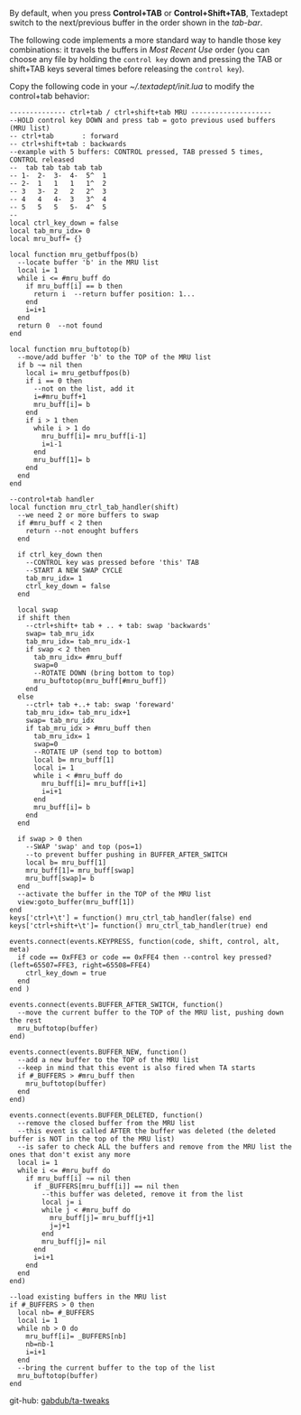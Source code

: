 By default, when you press **Control+TAB** or **Control+Shift+TAB**, Textadept
switch to the next/previous buffer in the order shown in the *tab-bar*.

The following code implements a more standard way to handle those key
combinations: it travels the buffers in *Most Recent Use* order (you can choose
any file by holding the `control key` down and pressing the TAB or shift+TAB
keys several times before releasing the `control key`).

Copy the following code in your *~/.textadept/init.lua* to modify the
control+tab behavior:

    -------------- ctrl+tab / ctrl+shift+tab MRU --------------------
    --HOLD control key DOWN and press tab = goto previous used buffers (MRU list)
    -- ctrl+tab       : forward
    -- ctrl+shift+tab : backwards
    --example with 5 buffers: CONTROL pressed, TAB pressed 5 times, CONTROL released
    --  tab tab tab tab tab
    -- 1-  2-  3-  4-  5^  1
    -- 2-  1   1   1   1^  2
    -- 3   3-  2   2   2^  3
    -- 4   4   4-  3   3^  4
    -- 5   5   5   5-  4^  5
    --
    local ctrl_key_down = false
    local tab_mru_idx= 0
    local mru_buff= {}

    local function mru_getbuffpos(b)
      --locate buffer 'b' in the MRU list
      local i= 1
      while i <= #mru_buff do
        if mru_buff[i] == b then
          return i  --return buffer position: 1...
        end
        i=i+1
      end
      return 0  --not found
    end

    local function mru_buftotop(b)
      --move/add buffer 'b' to the TOP of the MRU list
      if b ~= nil then
        local i= mru_getbuffpos(b)
        if i == 0 then
          --not on the list, add it
          i=#mru_buff+1
          mru_buff[i]= b
        end
        if i > 1 then
          while i > 1 do
            mru_buff[i]= mru_buff[i-1]
            i=i-1
          end
          mru_buff[1]= b
        end
      end
    end

    --control+tab handler
    local function mru_ctrl_tab_handler(shift)
      --we need 2 or more buffers to swap
      if #mru_buff < 2 then
        return --not enought buffers
      end

      if ctrl_key_down then
        --CONTROL key was pressed before 'this' TAB
        --START A NEW SWAP CYCLE
        tab_mru_idx= 1
        ctrl_key_down = false
      end

      local swap
      if shift then
        --ctrl+shift+ tab + .. + tab: swap 'backwards'
        swap= tab_mru_idx
        tab_mru_idx= tab_mru_idx-1
        if swap < 2 then
          tab_mru_idx= #mru_buff
          swap=0
          --ROTATE DOWN (bring bottom to top)
          mru_buftotop(mru_buff[#mru_buff])
        end
      else
        --ctrl+ tab +..+ tab: swap 'foreward'
        tab_mru_idx= tab_mru_idx+1
        swap= tab_mru_idx
        if tab_mru_idx > #mru_buff then
          tab_mru_idx= 1
          swap=0
          --ROTATE UP (send top to bottom)
          local b= mru_buff[1]
          local i= 1
          while i < #mru_buff do
            mru_buff[i]= mru_buff[i+1]
            i=i+1
          end
          mru_buff[i]= b
        end
      end

      if swap > 0 then
        --SWAP 'swap' and top (pos=1)
        --to prevent buffer pushing in BUFFER_AFTER_SWITCH
        local b= mru_buff[1]
        mru_buff[1]= mru_buff[swap]
        mru_buff[swap]= b
      end
      --activate the buffer in the TOP of the MRU list
      view:goto_buffer(mru_buff[1])
    end
    keys['ctrl+\t'] = function() mru_ctrl_tab_handler(false) end
    keys['ctrl+shift+\t']= function() mru_ctrl_tab_handler(true) end

    events.connect(events.KEYPRESS, function(code, shift, control, alt, meta)
      if code == 0xFFE3 or code == 0xFFE4 then --control key pressed? (left=65507=FFE3, right=65508=FFE4)
        ctrl_key_down = true
      end
    end )

    events.connect(events.BUFFER_AFTER_SWITCH, function()
      --move the current buffer to the TOP of the MRU list, pushing down the rest
      mru_buftotop(buffer)
    end)

    events.connect(events.BUFFER_NEW, function()
      --add a new buffer to the TOP of the MRU list
      --keep in mind that this event is also fired when TA starts
      if #_BUFFERS > #mru_buff then
        mru_buftotop(buffer)
      end
    end)

    events.connect(events.BUFFER_DELETED, function()
      --remove the closed buffer from the MRU list
      --this event is called AFTER the buffer was deleted (the deleted buffer is NOT in the top of the MRU list)
      --is safer to check ALL the buffers and remove from the MRU list the ones that don't exist any more
      local i= 1
      while i <= #mru_buff do
        if mru_buff[i] ~= nil then
          if _BUFFERS[mru_buff[i]] == nil then
            --this buffer was deleted, remove it from the list
            local j= i
            while j < #mru_buff do
              mru_buff[j]= mru_buff[j+1]
              j=j+1
            end
            mru_buff[j]= nil
          end
          i=i+1
        end
      end
    end)

    --load existing buffers in the MRU list
    if #_BUFFERS > 0 then
      local nb= #_BUFFERS
      local i= 1
      while nb > 0 do
        mru_buff[i]= _BUFFERS[nb]
        nb=nb-1
        i=i+1
      end
      --bring the current buffer to the top of the list
      mru_buftotop(buffer)
    end

git-hub: [gabdub/ta-tweaks](https://github.com/gabdub/ta-tweaks)
